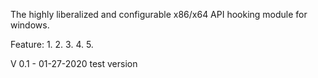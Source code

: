 The highly liberalized and configurable x86/x64 API hooking module for windows.

Feature: 
1. 
2. 
3. 
4. 
5.

V 0.1 - 01-27-2020 
test version
